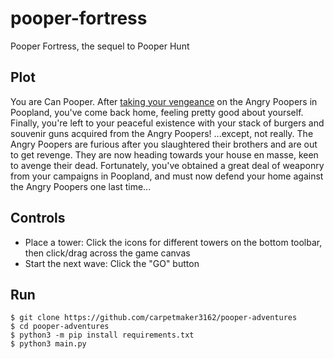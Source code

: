 # pooper-fortress
Pooper Fortress, the sequel to Pooper Hunt

## Plot

You are Can Pooper. After [taking your vengeance](https://github.com/carpetmaker3162/pooper-hunt) on the Angry Poopers in Poopland, you've come back home, feeling pretty good about yourself. Finally, you're left to your peaceful existence with your stack of burgers and souvenir guns acquired from the Angry Poopers! ...except, not really. The Angry Poopers are furious after you slaughtered their brothers and are out to get revenge. They are now heading towards your house en masse, keen to avenge their dead. Fortunately, you've obtained a great deal of weaponry from your campaigns in Poopland, and must now defend your home against the Angry Poopers one last time...

## Controls

- Place a tower: Click the icons for different towers on the bottom toolbar, then click/drag across the game canvas
- Start the next wave: Click the "GO" button

## Run

```
$ git clone https://github.com/carpetmaker3162/pooper-adventures
$ cd pooper-adventures
$ python3 -m pip install requirements.txt
$ python3 main.py
```
